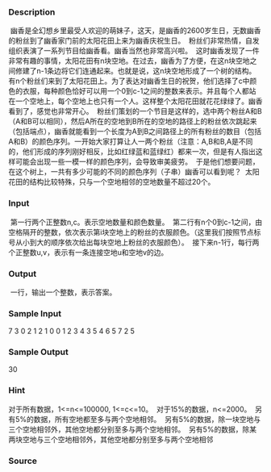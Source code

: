 
### Description
 幽香是全幻想乡里最受人欢迎的萌妹子，这天，是幽香的2600岁生日，无数幽香的粉丝到了幽香家门前的太阳花田上来为幽香庆祝生日。 
粉丝们非常热情，自发组织表演了一系列节目给幽香看。幽香当然也非常高兴啦。 
这时幽香发现了一件非常有趣的事情，太阳花田有n块空地。在过去，幽香为了方便，在这n块空地之间修建了n-1条边将它们连通起来。也就是说，这n块空地形成了一个树的结构。 
有n个粉丝们来到了太阳花田上。为了表达对幽香生日的祝贺，他们选择了c中颜色的衣服，每种颜色恰好可以用一个0到c-1之间的整数来表示。并且每个人都站在一个空地上，每个空地上也只有一个人。这样整个太阳花田就花花绿绿了。幽香看到了，感觉也非常开心。 
粉丝们策划的一个节目是这样的，选中两个粉丝A和B（A和B可以相同），然后A所在的空地到B所在的空地的路径上的粉丝依次跳起来（包括端点），幽香就能看到一个长度为A到B之间路径上的所有粉丝的数目（包括A和B）的颜色序列。一开始大家打算让人一两个粉丝（注意：A,B和B,A是不同的，他们形成的序列刚好相反，比如红绿蓝和蓝绿红）都来一次，但是有人指出这样可能会出现一些一模一样的颜色序列，会导致审美疲劳。 
于是他们想要问题，在这个树上，一共有多少可能的不同的颜色序列（子串）幽香可以看到呢？ 
太阳花田的结构比较特殊，只与一个空地相邻的空地数量不超过20个。 
### Input
 第一行两个正整数n,c。表示空地数量和颜色数量。 
第二行有n个0到c-1之间，由空格隔开的整数，依次表示第i块空地上的粉丝的衣服颜色。（这里我们按照节点标号从小到大的顺序依次给出每块空地上粉丝的衣服颜色）。 
接下来n-1行，每行两个正整数u,v，表示有一条连接空地u和空地v的边。 
### Output
 一行，输出一个整数，表示答案。 
### Sample Input
7 3
0 2 1 2 1 0 0 
1 2
3 4
3 5
4 6
5 7
2 5
### Sample Output
30
### Hint
对于所有数据，1<=n<=100000, 1<=c<=10。 
对于15%的数据，n<=2000。 
另有5%的数据，所有空地都至多与两个空地相邻。 
另有5%的数据，除一块空地与三个空地相邻外，其他空地都分别至多与两个空地相邻。 
另有5%的数据，除某两块空地与三个空地相邻外，其他空地都分别至多与两个空地相邻

### Source
